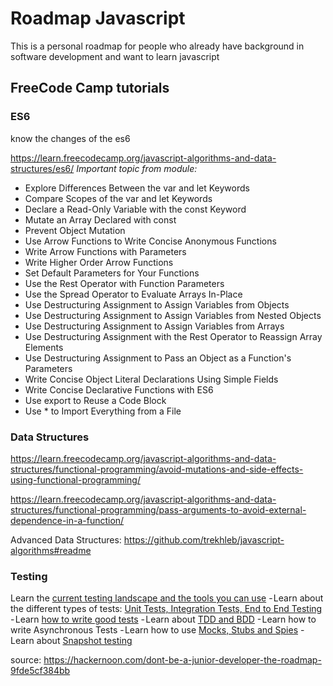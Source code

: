 # Roadmap Javascript

This is a personal roadmap for people who already have background in software development and want to learn javascript


## FreeCode Camp tutorials


### ES6
know the changes of the es6

https://learn.freecodecamp.org/javascript-algorithms-and-data-structures/es6/
*Important topic from module:*

- Explore Differences Between the var and let Keywords
- Compare Scopes of the var and let Keywords
- Declare a Read-Only Variable with the const Keyword
- Mutate an Array Declared with const
- Prevent Object Mutation
- Use Arrow Functions to Write Concise Anonymous Functions
- Write Arrow Functions with Parameters
- Write Higher Order Arrow Functions
- Set Default Parameters for Your Functions
- Use the Rest Operator with Function Parameters
- Use the Spread Operator to Evaluate Arrays In-Place
- Use Destructuring Assignment to Assign Variables from Objects
- Use Destructuring Assignment to Assign Variables from Nested Objects
- Use Destructuring Assignment to Assign Variables from Arrays
- Use Destructuring Assignment with the Rest Operator to Reassign Array Elements
- Use Destructuring Assignment to Pass an Object as a Function's Parameters
- Write Concise Object Literal Declarations Using Simple Fields
- Write Concise Declarative Functions with ES6
- Use export to Reuse a Code Block
- Use * to Import Everything from a File


### Data Structures 
https://learn.freecodecamp.org/javascript-algorithms-and-data-structures/functional-programming/avoid-mutations-and-side-effects-using-functional-programming/

https://learn.freecodecamp.org/javascript-algorithms-and-data-structures/functional-programming/pass-arguments-to-avoid-external-dependence-in-a-function/

Advanced Data Structures:
https://github.com/trekhleb/javascript-algorithms#readme

### Testing 

 Learn the [current testing landscape and the tools you can use](https://medium.com/welldone-software/an-overview-of-javascript-testing-in-2018-f68950900bc3)
- Learn about the different types of tests: [Unit Tests, Integration Tests, End to End Testing](https://www.youtube.com/watch?v=vqAaMVoKz1c)
- Learn [how to write good tests](https://www.youtube.com/watch?v=Eu35xM76kKY)
- Learn about [TDD and BDD](https://codeutopia.net/blog/2015/03/01/unit-testing-tdd-and-bdd/)
- Learn how to write Asynchronous Tests
- Learn how to use [Mocks, Stubs and Spies](https://www.youtube.com/watch?v=3PjdxjWK0F0&list=PL0zVEGEvSaeF_zoW9o66wa_UCNE3a7BEr&index=4)
- Learn about [Snapshot testing](https://jestjs.io/docs/en/snapshot-testing.html)

source: https://hackernoon.com/dont-be-a-junior-developer-the-roadmap-9fde5cf384bb
